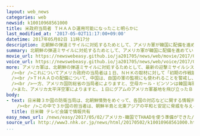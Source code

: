 ```yaml
---
layout: web_news
categories: web
newsid: k10010968561000
title: 米政府当局者 ＴＨＡＡＤ運用可能になったこと明らかに
last_modified_at: '2017-05-02T11:17:00+09:00'
datetime: 2017年05月02日 11時17分
description: 北朝鮮の弾道ミサイルに対処するためとして、アメリカ軍が韓国に配備を進めている、最新の迎撃ミサイルシステム「ＴＨＡＡＤ」について、アメリカ政府の当局者は運用が可能な状態になったことを明らかにしました。
summary: 北朝鮮の弾道ミサイルに対処するためとして、アメリカ軍が韓国に配備を進めている、最新の迎撃ミサイルシステム「ＴＨＡＡＤ」について、アメリカ政府の当局者は運用が可能な状態になったことを明らかにしました。
movie_url: https://newswebeasy.github.io/ja201705/news/web/movie/2017/05/02/k10010968561000.mp4
voice_url: https://newswebeasy.github.io/ja201705/news/web/voice/2017/05/02/k10010968561000.mp3
more: アメリカ軍は、北朝鮮の弾道ミサイルに対処するためとして、最新の迎撃ミサイルシステム「ＴＨＡＡＤ」の韓国南部のソンジュ（星州）への配備を進めていて、先月２６日には弾道ミサイルを追尾する「Ｘバンドレーダー」などを搬入しました。<br
  /><br />これについてアメリカ政府の当局者は１日、ＮＨＫの取材に対して「初期の作戦能力を獲得した」と述べ、重要な装備の配備が完了し、限定的ながらも運用が可能な状態になったことを明らかにしました。<br
  /><br />ＴＨＡＡＤの配備について、中国は、自国の軍の監視にも使われることを警戒し、「地域の戦略バランスを崩す」などと主張していて、さらに反発を強める可能性があります。<br
  /><br />一方、アメリカ国防総省の当局者によりますと、空母カール・ビンソンは韓国海軍とともに朝鮮半島周辺の日本海で行動しているということです。<br /><br
  />また、アメリカ太平洋空軍によりますと、１日にグアムのアメリカ軍基地を飛び立ったＢ１爆撃機２機が、空母が展開する日本海から韓国の上空など朝鮮半島の周辺を飛行したということで、アメリカとして軍事的な圧力をかけ続ける構えを見せています。
body:
- text: 日米韓３か国の防衛当局は、北朝鮮情勢をめぐって、各国の対応などに関する情報共有や調整を行うため、２日午前、課長級によるテレビ会議を開きました。<br
    /><br />この中で３か国の担当者は、朝鮮半島と北東アジアの平和と安定に脅威を与える、あらゆる北朝鮮の行為を強く非難し、地域の平和と安全を確保するため、引き続き日米韓３か国が協力を強化していくことで一致しました。また会議では、日本と韓国に対するアメリカの揺るぎない安全保障上の関与を改めて確認しました。
  title: 日米韓 テレビ会議で情報共有
easy_news_url: /news/easy/2017/05/02/アメリカ-韓国でTHAADを使う準備ができた/
source_url: http://www3.nhk.or.jp/news/html/20170502/k10010968561000.html
...
```


